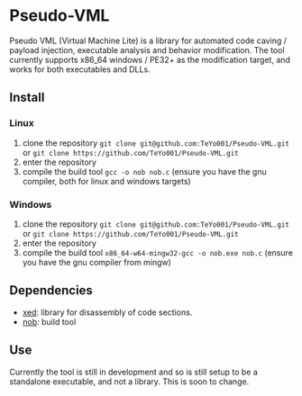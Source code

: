 # Pseudo-VML
Pseudo VML (Virtual Machine Lite) is a library for automated code caving / payload injection, executable analysis and behavior modification.
The tool currently supports x86_64 windows / PE32+ as the modification target, and works for both executables and DLLs.

## Install

### Linux
1. clone the repository `git clone git@github.com:TeYo001/Pseudo-VML.git` or `git clone https://github.com/TeYo001/Pseudo-VML.git`
2. enter the repository
3. compile the build tool `gcc -o nob nob.c` (ensure you have the gnu compiler, both for linux and windows targets)

### Windows
1. clone the repository `git clone git@github.com:TeYo001/Pseudo-VML.git` or `git clone https://github.com/TeYo001/Pseudo-VML.git`
2. enter the repository
3. compile the build tool `x86_64-w64-mingw32-gcc -o nob.exe nob.c` (ensure you have the gnu compiler from mingw)

## Dependencies
* [xed](https://github.com/intelxed/xed): library for disassembly of code sections.
* [nob](https://github.com/tsoding/nob.h): build tool

## Use
Currently the tool is still in development and so is still setup to be a standalone executable, and not a library. This is soon to change.
